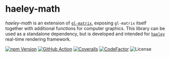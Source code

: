 # haeley-math

*haeley-math* is an extension of [`gl-matrix`](https://glmatrix.net/), exposing `gl-matrix` itself together with additional functions for computer graphics.
This library can be used as a standalone dependency, but is developed and intended for [`haeley`](https://github.com/halb3/haeley) real-time rendering framework.

[![npm Version](https://img.shields.io/npm/v/haeley-math.svg)](https://www.npmjs.com/package/haeley-math)
[![GitHub Action](https://img.shields.io/github/workflow/status/halb3/haeley-math/test.svg)](https://github.com/halb3/haeley-math/actions)
[![Coveralls](https://img.shields.io/coveralls/github/halb3/haeley-math.svg?logo=coveralls)](https://coveralls.io/github/halb3/haeley-math/)
[![CodeFactor](https://img.shields.io/codefactor/grade/github/halb3/haeley-math/main.svg?logo=codefactor)](https://www.codefactor.io/repository/github/halb3/haeley-math/)
![License](https://img.shields.io/github/license/halb3/haeley-math.svg?logo=coveralls)
